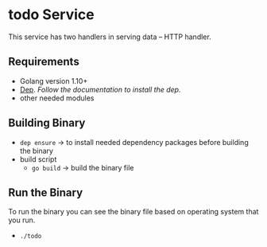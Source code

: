 # todo Service

This service has two handlers in serving data – HTTP handler.


## Requirements

- Golang version 1.10+
- [Dep](https://golang.github.io/dep/docs/introduction.html). _Follow the documentation to install the dep._
- other needed modules
 
 
## Building Binary
  
- `dep ensure` -> to install needed dependency packages before building the binary
- build script
    - `go build` -> build the binary file

## Run the Binary
To run the binary you can see the binary file based on operating system that you run.

- `./todo`

